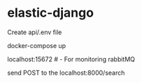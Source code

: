 # elastic-django

Create api/.env file

docker-compose up

localhost:15672 # - For monitoring rabbitMQ

send POST to the localhost:8000/search